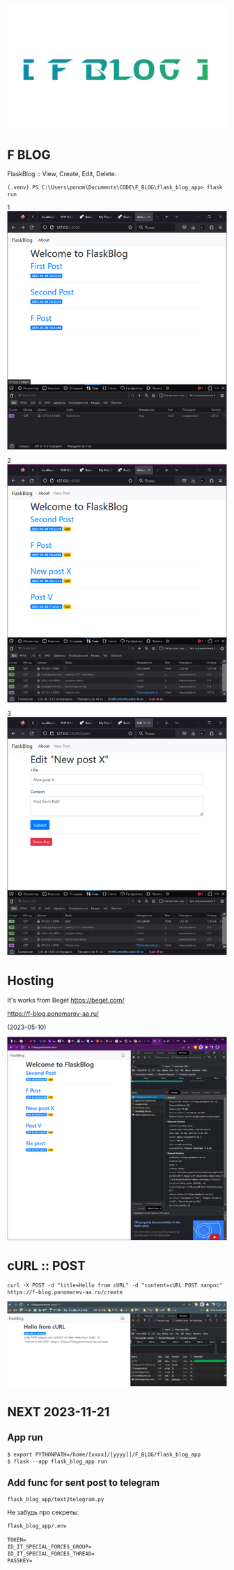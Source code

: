 ![](.gitcontent/f_blog_title.png)
# F BLOG

FlaskBlog :: View, Create, Edit, Delete.

```
(.venv) PS C:\Users\ponom\Documents\CODE\F_BLOG\flask_blog_app> flask run
```

1
![](.gitcontent/f_blog1.png)

2
![](.gitcontent/f_blog2.png)

3
![](.gitcontent/f_blog3.png)

# Hosting

It's works from Beget https://beget.com/

https://f-blog.ponomarev-aa.ru/

(2023-05-10)

![](.gitcontent/irinastamislavovna.png)

# cURL :: POST

```
curl -X POST -d "title=Hello from cURL" -d "content=cURL POST запрос" https://f-blog.ponomarev-aa.ru/create
```

![](.gitcontent/curl_post_x.png)


# NEXT 2023-11-21

## App run
```
$ export PYTHONPATH=/home/[xxxx]/[yyyy]]/F_BLOG/flask_blog_app
$ flask --app flask_blog_app run
```

## Add func for sent post to telegram
```
flask_blog_app/text2telegram.py
```
Не забудь про секреты:
```
flask_blog_app/.env

TOKEN=
ID_IT_SPECIAL_FORCES_GROUP=
ID_IT_SPECIAL_FORCES_THREAD=
PASSKEY=
```
